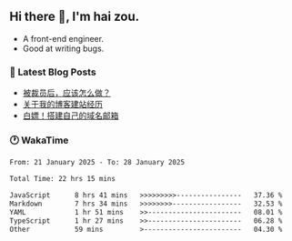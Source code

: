 ## Hi there 👋, I'm hai zou.

- A front-end engineer.
- Good at writing bugs.

### 📖 Latest Blog Posts
<!-- BLOG-POST-LIST:START -->
- [被裁员后，应该怎么做？](https://blog.izou.top/2025/01/layoff-experience/)
- [关于我的博客建站经历](https://blog.izou.top/2025/01/blog-site-build/)
- [白嫖！搭建自己的域名邮箱](https://blog.izou.top/2025/01/domain-mail/)
<!-- BLOG-POST-LIST:END -->

### 🕐 WakaTime
<!--START_SECTION:waka-->

```txt
From: 21 January 2025 - To: 28 January 2025

Total Time: 22 hrs 15 mins

JavaScript      8 hrs 41 mins   >>>>>>>>>----------------   37.36 %
Markdown        7 hrs 34 mins   >>>>>>>>-----------------   32.53 %
YAML            1 hr 51 mins    >>-----------------------   08.01 %
TypeScript      1 hr 27 mins    >>-----------------------   06.28 %
Other           59 mins         >------------------------   04.30 %
```

<!--END_SECTION:waka-->

